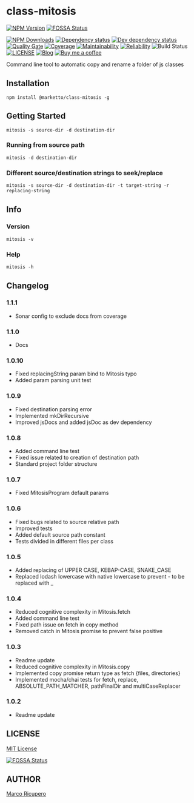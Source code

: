 # class-mitosis

[![NPM Version](http://img.shields.io/npm/v/@marketto/class-mitosis.svg?style=flat)](https://www.npmjs.org/package/@marketto/class-mitosis)
[![FOSSA Status](https://app.fossa.io/api/projects/git%2Bgithub.com%2FMarketto%2FclassMitosis.svg?type=shield)](https://app.fossa.io/projects/git%2Bgithub.com%2FMarketto%2FclassMitosis?ref=badge_shield)

[![NPM Downloads](https://img.shields.io/npm/dm/@marketto/class-mitosis.svg?style=flat)](https://npmcharts.com/compare/@marketto/class-mitosis?minimal=true)
[![Dependency status](https://david-dm.org/Marketto/classMitosis.svg)](https://david-dm.org/Marketto/classMitosis)
[![Dev dependency status](https://david-dm.org/Marketto/classMitosis/dev-status.svg)](https://david-dm.org/Marketto/classMitosis?type=dev)
[![Quality Gate](https://sonarcloud.io/api/project_badges/measure?project=Marketto_mitosis&metric=alert_status)](https://sonarcloud.io/dashboard/index/Marketto_mitosis)
[![Coverage](https://sonarcloud.io/api/project_badges/measure?project=Marketto_mitosis&metric=coverage)](https://sonarcloud.io/dashboard/index/Marketto_mitosis)
[![Maintainability](https://sonarcloud.io/api/project_badges/measure?project=Marketto_mitosis&metric=sqale_rating)](https://sonarcloud.io/dashboard/index/Marketto_mitosis)
[![Reliability](https://sonarcloud.io/api/project_badges/measure?project=Marketto_mitosis&metric=reliability_rating)](https://sonarcloud.io/dashboard/index/Marketto_mitosis)
![Build Status](http://ci.marketto.it/buildStatus/icon?job=mitosis)
[![LICENSE](https://img.shields.io/badge/licese-MIT-gold.svg)](https://github.com/Marketto/classMitosis/blob/master/LICENSE)
[![Blog](https://img.shields.io/badge/blog-marketto-blue.svg)](http://blog.marketto.it)
[![Buy me a coffee](https://img.shields.io/badge/Ko--fi-donate-blueviolet)](https://ko-fi.com/marketto)

Command line tool to automatic copy and rename a folder of js classes


## Installation
```{r, engine='bash', global_install}
npm install @marketto/class-mitosis -g
```

## Getting Started
```{r, engine='bash', run}
mitosis -s source-dir -d destination-dir
```
### Running from source path
```{r, engine='bash', run}
mitosis -d destination-dir
```
### Different source/destination strings to seek/replace
```{r, engine='bash', run}
mitosis -s source-dir -d destination-dir -t target-string -r replacing-string
```

## Info
### Version
```{r, engine='bash', run}
mitosis -v
```
### Help
```{r, engine='bash', run}
mitosis -h
```

## Changelog
### 1.1.1
- Sonar config to exclude docs from coverage
### 1.1.0
- Docs
### 1.0.10
- Fixed replacingString param bind to Mitosis typo
- Added param parsing unit test
### 1.0.9
- Fixed destination parsing error
- Implemented mkDirRecursive
- Improved jsDocs and added jsDoc as dev dependency
### 1.0.8
- Added command line test
- Fixed issue related to creation of destination path
- Standard project folder structure
### 1.0.7
- Fixed MitosisProgram default params
### 1.0.6
- Fixed bugs related to source relative path
- Improved tests
- Added default source path constant
- Tests divided in different files per class
### 1.0.5
- Added replacing of UPPER CASE, KEBAP-CASE, SNAKE_CASE
- Replaced lodash lowercase with native lowercase to prevent - to be replaced with _
### 1.0.4
- Reduced cognitive complexity in Mitosis.fetch
- Added command line test
- Fixed path issue on fetch in copy method
- Removed catch in Mitosis promise to prevent false positive
### 1.0.3
- Readme update
- Reduced cognitive complexity in Mitosis.copy
- Implemented copy promise return type as fetch {files, directories}
- Implemented mocha/chai tests for fetch, replace, ABSOLUTE_PATH_MATCHER, pathFinalDir and multiCaseReplacer
### 1.0.2
- Readme update


## LICENSE
[MIT License](LICENSE)

[![FOSSA Status](https://app.fossa.io/api/projects/git%2Bgithub.com%2FMarketto%2FclassMitosis.svg?type=large)](https://app.fossa.io/projects/git%2Bgithub.com%2FMarketto%2FclassMitosis?ref=badge_large)

## AUTHOR
[Marco Ricupero](mailto:marco.ricupero@gmail.com)
